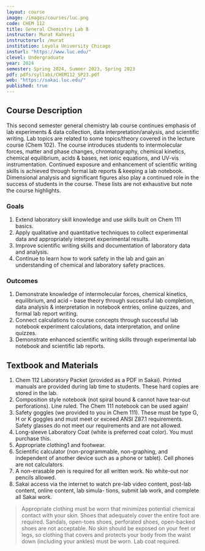 ```yaml
---
layout: course
image: /images/courses/luc.png
code: CHEM 112
title: General Chemistry Lab B
instructor: Murat Kahveci
instructorurl: /murat
institution: Loyola University Chicago
insturl: "https://www.luc.edu/"
clevel: Undergraduate
year: 2024
semester: Spring 2024, Summer 2023, Spring 2023
pdf: pdfs/syllabi/CHEM112_SP23.pdf
web: "https://sakai.luc.edu/"
published: true
---
```


## Course Description

This second semester general chemistry lab course continues emphasis of lab experiments & data collection, data interpretation/analysis, and scientific writing. Lab topics are related to some topics/theory covered in the lecture course (Chem 102). The course introduces students to intermolecular forces, matter and phase changes, chromatography, chemical kinetics, chemical equilibrium, acids & bases, net ionic equations, and UV-vis instrumentation. Continued exposure and enhancement of scientific writing skills is achieved through formal lab reports & keeping a lab notebook. Dimensional analysis and significant figures also play a continued role in the success of students in the course. These lists are not exhaustive but note the course highlights.

### Goals  

1. Extend laboratory skill knowledge and use skills built on Chem 111 basics.
2. Apply qualitative and quantitative techniques to collect experimental data and appropriately interpret
experimental results.
3. Improve scientific writing skills and documentation of laboratory data and analysis.
4. Continue to learn how to work safety in the lab and gain an understanding of chemical and laboratory
safety practices.

### Outcomes

1. Demonstrate knowledge of intermolecular forces, chemical kinetics, equilibrium, and acid – base theory through successful lab completion, data analysis & interpretation in notebook entries, online quizzes, and formal lab report writing.
2. Connect calculations to course concepts through successful lab notebook experiment calculations, data interpretation, and online quizzes.
3. Demonstrate enhanced scientific writing skills through experimental lab notebook and scientific lab reports.


## Textbook and Materials

1. Chem 112 Laboratory Packet (provided as a PDF in Sakai). Printed manuals are provided during lab time to students. These hard copies are stored in the lab.
2. Composition style notebook (not spiral bound & cannot have tear-out perforations). Line ruled. The Chem 111 notebook can be used again!
3. Safety goggles (we provided to you in Chem 111). These must be type G, H or K goggles and must meet or exceed ANSI Z87.1 requirements. Safety glasses do not meet our requirements and are not allowed.
4. Long-sleeve Laboratory Coat (white is preferred coat color). You must purchase this.
5. Appropriate clothing1 and footwear.
6. Scientific calculator (non-programmable, non-graphing, and independent of another device such as a
phone or tablet). Cell phones are not calculators.
7. A non-erasable pen is required for all written work. No white-out nor pencils allowed.
8. Sakai access via the internet to watch pre-lab video content, post-lab content, online content, lab simula-
tions, submit lab work, and complete all Sakai work.

> Appropriate clothing must be worn that minimizes potential chemical contact with your skin. Shoes that adequately cover the entire foot are required. Sandals, open-toes shoes, perforated shoes, open-backed shoes are not acceptable. No skin should be exposed on your feet or legs, so clothing that covers and protects your body from the waist down (including your ankles) must be worn. Lab coat required.  

